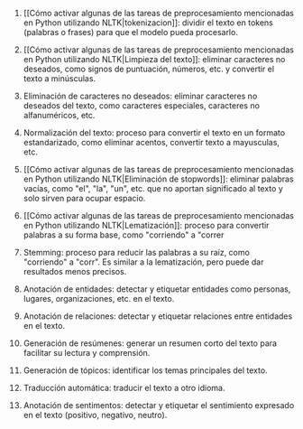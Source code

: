 1. [[Cómo activar algunas de las tareas de preprocesamiento mencionadas en Python utilizando NLTK|tokenizacion]]: dividir el texto en tokens (palabras o frases) para que el modelo pueda procesarlo.
    
2.  [[Cómo activar algunas de las tareas de preprocesamiento mencionadas en Python utilizando NLTK|Limpieza del texto]]: eliminar caracteres no deseados, como signos de puntuación, números, etc. y convertir el texto a minúsculas.
    
3.  Eliminación de caracteres no deseados: eliminar caracteres no deseados del texto, como caracteres especiales, caracteres no alfanuméricos, etc.
    
4.  Normalización del texto: proceso para convertir el texto en un formato estandarizado, como eliminar acentos, convertir texto a mayusculas, etc.
    
5.  [[Cómo activar algunas de las tareas de preprocesamiento mencionadas en Python utilizando NLTK|Eliminación de stopwords]]: eliminar palabras vacías, como "el", "la", "un", etc. que no aportan significado al texto y solo sirven para ocupar espacio.
    
6.  [[Cómo activar algunas de las tareas de preprocesamiento mencionadas en Python utilizando NLTK|Lematización]]: proceso para convertir palabras a su forma base, como "corriendo" a "correr
7.  Stemming: proceso para reducir las palabras a su raíz, como "corriendo" a "corr". Es similar a la lematización, pero puede dar resultados menos precisos.
    
8.  Anotación de entidades: detectar y etiquetar entidades como personas, lugares, organizaciones, etc. en el texto.
    
9.  Anotación de relaciones: detectar y etiquetar relaciones entre entidades en el texto.
    
10.  Generación de resúmenes: generar un resumen corto del texto para facilitar su lectura y comprensión.
    
11.  Generación de tópicos: identificar los temas principales del texto.
    
12.  Traducción automática: traducir el texto a otro idioma.
    
13.  Anotación de sentimentos: detectar y etiquetar el sentimiento expresado en el texto (positivo, negativo, neutro).